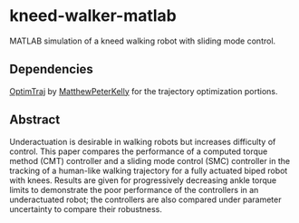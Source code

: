 # kneed-walker-matlab
MATLAB simulation of a kneed walking robot with sliding mode control.

## Dependencies
[OptimTraj](https://github.com/MatthewPeterKelly/OptimTraj) by [MatthewPeterKelly](https://github.com/MatthewPeterKelly) for the trajectory optimization portions.

## Abstract
Underactuation is desirable in walking robots
but increases difficulty of control. This paper compares the
performance of a computed torque method (CMT) controller
and a sliding mode control (SMC) controller in the tracking
of a human-like walking trajectory for a fully actuated biped
robot with knees. Results are given for progressively decreasing
ankle torque limits to demonstrate the poor performance of
the controllers in an underactuated robot; the controllers are
also compared under parameter uncertainty to compare their
robustness.
